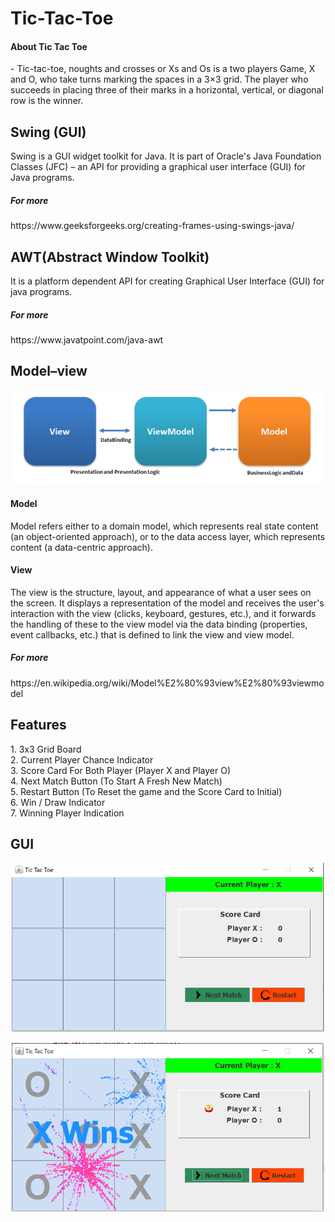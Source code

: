 # Tic-Tac-Toe
<h4>About Tic Tac Toe </h4>- Tic-tac-toe, noughts and crosses or Xs and Os is a two players Game, X and O, who take turns marking the spaces in a 3×3 grid. The player who succeeds in placing three of their marks in a horizontal, vertical, or diagonal row is the winner.

<h2>Swing (GUI) </h2>
Swing is a GUI widget toolkit for Java. It is part of Oracle's Java Foundation Classes (JFC) – an API for providing a graphical user interface (GUI) for Java programs.
<h5>For more</h5> https://www.geeksforgeeks.org/creating-frames-using-swings-java/

 <h2> AWT(Abstract Window Toolkit) </h2>
It is a platform dependent API for creating Graphical User Interface (GUI) for java programs.
<h5>For more</h5>https://www.javatpoint.com/java-awt

 <h2> Model–view </h2>
 
<p align="center">
  <img src="modelview.png" width="500" height="auto" title="hover text">
</p>

<h4> Model </h4>
Model refers either to a domain model, which represents real state content (an object-oriented approach), or to the data access layer, which represents content (a data-centric approach).
<h4>View</h4>
The view is the structure, layout, and appearance of what a user sees on the screen. It displays a representation of the model and receives the user's interaction with the view (clicks, keyboard, gestures, etc.), and it forwards the handling of these to the view model via the data binding (properties, event callbacks, etc.) that is defined to link the view and view model.

<h5>For more</h5> https://en.wikipedia.org/wiki/Model%E2%80%93view%E2%80%93viewmodel

 <h2> Features  </h2>
    1. 3x3 Grid Board <br>
    2. Current Player Chance Indicator <br>
    3. Score Card For Both Player (Player X and Player O) <br>
    4. Next Match Button (To Start A Fresh New Match) <br>
    5. Restart Button (To Reset the game and the Score Card to Initial) <br>
    6. Win / Draw Indicator  <br>
    7. Winning Player Indication <br>

 <h2> GUI </h2>
 <p align="center">
  <img src="Starting Game.PNG"  width="500" height="auto" title="hover text">
</p>
<p align="center">
  <img src="Winning Game.PNG"  width="500" height="auto" title="hover text">
</p>
